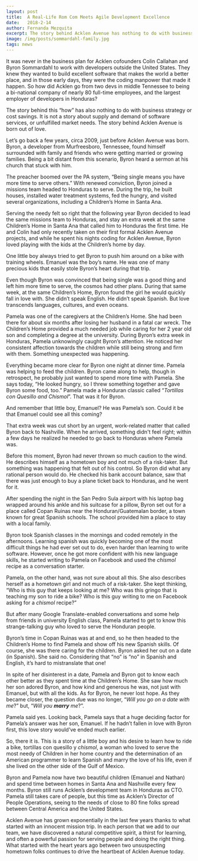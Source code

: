 ```yaml
---
layout: post
title:  A Real-Life Rom Com Meets Agile Development Excellence
date:   2018-2-14
author: Fernanda Mezquita 
excerpt: The story behind Acklen Avenue has nothing to do with business strategy. It is a story born out of love.
image: /img/posts/sommardahl-family.jpg
tags: news
---
```


It was never in the business plan for Acklen cofounders Colin Callahan and Byron Sommardahl to work with developers outside the United States. They knew they wanted to build excellent software that makes the world a better place, and in those early days, they were the coding manpower that made it happen. So how did Acklen go from two devs in middle Tennessee to being a bi-national company of nearly 80 full-time employees, and the largest employer of developers in Honduras? 

The story behind this “how” has also nothing to do with business strategy or cost savings. It is not a story about supply and demand of software services, or unfulfilled market needs. The story behind Acklen Avenue is born out of love.

Let’s go back a few years, circa 2009, just before Acklen Avenue was born. Byron, a developer from Murfreesboro, Tennessee, found himself surrounded with family and friends who were getting married or growing families. Being a bit distant from this scenario, Byron heard a sermon at his church that stuck with him. 

The preacher boomed over the PA system, “Being single means you have more time to serve others.” With renewed conviction, Byron joined a missions team headed to Honduras to serve. During the trip, he built houses, installed water treatment systems, fed the hungry, and visited several organizations, including a Children’s Home in Santa Ana. 

Serving the needy felt so right that the following year Byron decided to lead the same missions team to Honduras, and stay an extra week at the same Children’s Home in Santa Ana that called him to Honduras the first time. He and Colin had only recently taken on their first formal Acklen Avenue projects, and while he spent his nights coding for Acklen Avenue, Byron loved playing with the kids at the Children’s home by day. 

One little boy always tried to get Byron to push him around on a bike with training wheels. Emanuel was the boy’s name. He was one of many precious kids that easily stole Byron’s heart during that trip. 

Even though Byron was convinced that being single was a good thing and left him more time to serve, the cosmos had other plans. During that same week, at the same Children’s Home, Byron found the girl he would quickly fall in love with. She didn’t speak English. He didn’t speak Spanish. But love transcends languages, cultures, and even oceans.

Pamela was one of the caregivers at the Children’s Home. She had been there for about six months after losing her husband in a fatal car wreck. The Children’s Home provided a much needed job while caring for her 2 year old son and completing a degree at the university. During Byron’s extra week in Honduras, Pamela unknowingly caught Byron’s attention. He noticed her consistent affection towards the children while still being strong and firm with them. Something unexpected was happening. 

Everything became more clear for Byron one night at dinner time. Pamela was helping to feed the children. Byron came along to help, though in retrospect, he probably just wanted to spend more time with Pamela. She says today, “He looked hungry, so I threw something together and gave Byron some food, too.” Pamela made a Honduran classic called “*Tortillas con Quesillo and Chismol*”. That was it for Byron.

And remember that little boy, Emanuel? He was Pamela’s son. Could it be that Emanuel could see all this coming?

That extra week was cut short by an urgent, work-related matter that called Byron back to Nashville. When he arrived, something didn't feel right; within a few days he realized he needed to go back to Honduras where Pamela was. 

Before this moment, Byron had never thrown so much caution to the wind. He describes himself as a hometown boy and not much of a risk-taker. But something was happening that felt out of his control. So Byron did what any rational person would do. He checked his bank account balance, saw that there was just enough to buy a plane ticket back to Honduras, and he went for it.

After spending the night in the San Pedro Sula airport with his laptop bag wrapped around his ankle and his suitcase for a pillow, Byron set out for a place called Copan Ruinas near the Honduran/Guatemalan border, a town known for great Spanish schools. The school provided him a place to stay with a local family. 

Byron took Spanish classes in the mornings and coded remotely in the afternoons. Learning spanish was quickly becoming one of the most difficult things he had ever set out to do, even harder than learning to write software. However, once he got more confident with his new language skills, he started writing to Pamela on Facebook and used the *chismol* recipe as a conversation starter. 

Pamela, on the other hand, was not sure about all this. She also describes herself as a hometown girl and not much of a risk-taker. She kept thinking, “Who is this guy that keeps looking at me? Who was this gringo that is teaching my son to ride a bike? Who is this guy writing to me on Facebook asking for a *chismol* recipe?” 

But after many Google Translate-enabled conversations and some help from friends in university English class, Pamela started to get to know this strange-talking guy who loved to serve the Honduran people. 

Byron’s time in Copan Ruinas was at and end, so he then headed to the Children’s Home to find Pamela and show off his new Spanish skills. Of course, she was there caring for the children. Byron asked her out on a date (in Spanish). She said no. Considering that “no” is “no” in Spanish and English, it’s hard to mistranslate that one!

In spite of her disinterest in a date, Pamela and Byron got to know each other better as they spent time at the Children’s Home. She saw how much her son adored Byron, and how kind and generous he was, not just with Emanuel, but with all the kids. As for Byron, he never lost hope. As they became closer, the question due was no longer, “*Will you go on a date with me*?” but, “*Will you **marry** me*?”. 

Pamela said yes. Looking back, Pamela says that a huge deciding factor for Pamela’s answer was her son, Emanuel. If he hadn’t fallen in love with Byron first, this love story would’ve ended much earlier. 

So, there it is. This is a story of a little boy and his desire to learn how to ride a bike, tortillas con quesillo y *chismol*, a woman who loved to serve the most needy of Children in her home country and the determination of an American programmer to learn Spanish and marry the love of his life, even if she lived on the other side of the Gulf of Mexico. 

Byron and Pamela now have two beautiful children (Emanuel and Nathan) and spend time between homes in Santa Ana and Nashville every few months. Byron still runs Acklen’s development team in Honduras as CTO. Pamela still takes care of people, but this time as Acklen’s Director of People Operations, seeing to the needs of close to 80 fine folks spread between Central America and the United States.

Acklen Avenue has grown exponentially in the last few years thanks to what started with an innocent mission trip. In each person that we add to our team, we have discovered a natural competitive spirit, a thirst for learning, and often a powerful passion for serving people and doing the right thing. What started with the heart years ago between two unsuspecting hometown folks continues to drive the heartbeat of Acklen Avenue today. 



